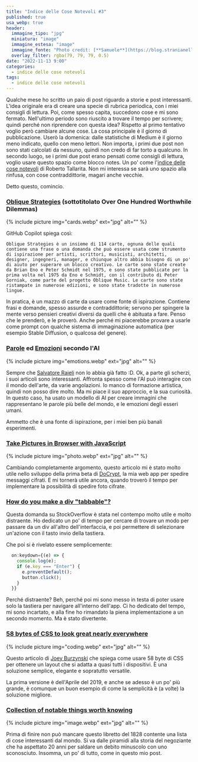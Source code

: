 ```yaml
---
title: "Indice delle Cose Notevoli #3"
published: true
usa_webp: true
header:
  immagine_tipo: "jpg"
  miniatura: "image"
  immagine_estesa: "image"
  immagine_fonte: "Photo credit: [**Samuele**](https://blog.stranianelli.com/)"
  overlay_filter: rgba(79, 79, 79, 0.5)
date: "2022-11-13 9:00"
categories:
  - indice delle cose notevoli
tags:
  - indice delle cose notevoli
---
```


Qualche mese ho scritto un paio di post riguardo a storie e post interessanti. L'idea originale era di creare una specie di rubrica periodica, con i miei consigli di lettura. Poi, come spesso capita, succedono cose e mi sono fermato. Nell'ultimo periodo sono riuscito a trovare il tempo per scrivere; quindi perché non riprendere con questa idea? Rispetto al primo tentativo voglio però cambiare alcune cose. La cosa principale è il giorno di pubblicazione. Userò la domenica: dalle statistiche di Medium è il giorno meno indicato, quello con meno lettori. Non importa, i primi due post non sono stati calcolati da nessuno, quindi non credo di far torto a qualcuno. In secondo luogo, se i primi due post erano pensati come consigli di lettura, voglio usare questo spazio come blocco notes. Un po' come l'[indice delle cose notevoli](https://www.ilpost.it/robertotallarita/2020/01/29/indice-delle-cose-notevoli-1/) di Roberto Tallarita. Non mi interessa se sarà uno spazio alla rinfusa, con cose contraddittorie, magari anche vecchie.

Detto questo, comincio.

### [Oblique Strategies](https://en.wikipedia.org/wiki/Oblique_Strategies) (sottotitolato Over One Hundred Worthwhile Dilemmas)

{% include picture img="cards.webp" ext="jpg" alt="" %}

GitHub Copilot spiega così:

`Oblique Strategies è un insieme di 114 carte, ognuna delle quali contiene una frase o una domanda che può essere usata come strumento di ispirazione per artisti, scrittori, musicisti, architetti, designer, ingegneri, manager, e chiunque altro abbia bisogno di un po' di aiuto per superare un blocco creativo. Le carte sono state create da Brian Eno e Peter Schmidt nel 1975, e sono state pubblicate per la prima volta nel 1975 da Eno e Schmidt, con il contributo di Peter Gorniak, come parte del progetto Oblique Music. Le carte sono state ristampate in numerose edizioni, e sono state tradotte in numerose lingue.`

In pratica, è un mazzo di carte da usare come fonte di ispirazione. Contiene frasi e domande, spesso assurde e contraddittorie; servono per spingere la mente verso pensieri creativi diversi da quelli che è abituata a fare. Penso che le prenderò, e le proverò. Anche perché mi piacerebbe provare a usarle come prompt con qualche sistema di immaginazione automatica (per esempio Stable Diffusion, o qualcosa del genere).

### [Parole](https://medium.com/mlearning-ai/ai-reimagines-the-worlds-20-most-beautiful-words-cd07090ea59b) ed [Emozioni](https://medium.com/illumination/how-ai-reimages-emotions-618c97cea132) secondo l'AI

{% include picture img="emotions.webp" ext="jpg" alt="" %}

Sempre che [Salvatore Raieli](https://medium.com/@salvatore-raieli) non lo abbia già fatto :D. Ok, a parte gli scherzi, i suoi articoli sono interessanti. Affronta spesso come l'AI può interagire con il mondo dell'arte, da varie angolazioni. Io manco di formazione artistica, quindi non posso dire molto. Ma mi piace il suo approccio, e la sua curiosità. In questo caso, ha usato un modello di AI per creare immagini che rappresentano le parole più belle del mondo, e le emozioni degli esseri umani.

Ammetto che è una fonte di ispirazione, per i miei ben più banali esperimenti.

### [Take Pictures in Browser with JavaScript](https://towardsdev.com/take-pictures-in-browser-with-javascript-10225ec5160d)

{% include picture img="photo.webp" ext="jpg" alt="" %}

Cambiando completamente argomento, questo articolo mi è stato molto utile nello sviluppo della prima beta di [DoCrypt](https://docrypt.org/), la mia web app per spedire messaggi cifrati. E mi tornerà utile ancora, quando troverò il tempo per implementare la possibilità di spedire foto cifrate.

### [How do you make a div "tabbable"?](https://stackoverflow.com/questions/13637223/how-do-you-make-a-div-tabbable)

Questa domanda su StockOverflow è stata nel contempo molto utile e molto distraente. Ho dedicato un po' di tempo per cercare di trovare un modo per passare da un div all'altro dell'interfaccia, e poi permettere di selezionare un'azione con il tasto invio della tastiera.

Che poi si è rivelato essere semplicemente:

```js
  on:keydown={(e) => {
    console.log(e);
    if (e.key === "Enter") {
      e.preventDefault();
      button.click();
    }
  }}
```

Perché distraente? Beh, perché poi mi sono messo in testa di poter usare solo la tastiera per navigare all'interno dell'app. Ci ho dedicato del tempo, mi sono incartato, e alla fine ho rimandato la piena implementazione a un secondo momento. Ma è stato divertente.

### [58 bytes of CSS to look great nearly everywhere](https://medium.com/marketkarma/58-bytes-of-css-to-look-great-nearly-everywhere-befbc1e08b96)

{% include picture img="coding.webp" ext="jpg" alt="" %}

Questo articolo di [Joey Burzynski](https://medium.com/@joeyburzynski) che spiega come usare 58 byte di CSS per ottenere un layout che si adatta a quasi tutti i dispositivi. È una soluzione semplice, elegante e sopratutto versatile.

La prima versione è dell'Aprile del 2019, e anche se adesso è un po' più grande, è comunque un buon esempio di come la semplicità è (a volte) la soluzione migliore.

### [Collection of notable things worth knowing](https://en.wikisource.org/wiki/Collection_of_notable_things_worth_knowing)

{% include picture img="image.webp" ext="jpg" alt="" %}

Prima di finire non può mancare questo libretto del 1828 contente una lista di cose interessanti dal mondo. Si va dalle piramidi alla storia del negoziante che ha aspettato 20 anni per saldare un debito minuscolo con uno sconosciuto. Insomma, un po' di tutto, come in questo mio post.
